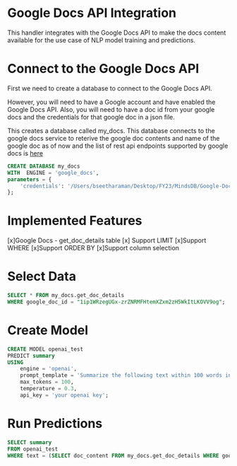 # Google Docs API Integration
This handler integrates with the Google Docs API to make the docs content available for the use case of NLP model training and predictions.

# Connect to the Google Docs API 
First we need to create a database to connect to the Google Docs API.

However, you will need to have a Google account and have enabled the Google Docs API. Also, you will need to have a doc id from your google docs and the credentials for that google doc in a json file.

This creates a database called my_docs. This database connects to the google docs service to reterive the google doc contents and name of the google doc as of now and the list of rest api endpoints supported by google docs is [here](https://developers.google.com/docs/api/reference/rest)

~~~sql
CREATE DATABASE my_docs
WITH  ENGINE = 'google_docs',
parameters = {
    'credentials': '/Users/bseetharaman/Desktop/FY23/MindsDB/Google-Docs/mindsdb/mindsdb/integrations/handlers/google_docs_handler/credentials.json'
};  
~~~

# Implemented Features
[x]Google Docs - get_doc_details table
  [x] Support LIMIT
  [x]Support WHERE
  [x]Support ORDER BY
  [x]Support column selection

# Select Data
~~~~sql
SELECT * FROM my_docs.get_doc_details
WHERE google_doc_id = "1ip1WRzegUGx-zrZNRMFHtemXZxm2zH5WkItLKOVV9og";
~~~~

# Create Model
~~~~sql
CREATE MODEL openai_test
PREDICT summary
USING
    engine = 'openai',
    prompt_template = 'Summarize the following text within 100 words in full sentences - {{text}}',
    max_tokens = 100,
    temperature = 0.3,
    api_key = 'your openai key';
~~~~

# Run Predictions
~~~~sql
SELECT summary
FROM openai_test
WHERE text = (SELECT doc_content FROM my_docs.get_doc_details WHERE google_doc_id = "1ip1WRzegUGx-zrZNRMFHtemXZxm2zH5WkItLKOVV9og");
~~~~















